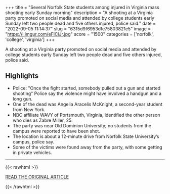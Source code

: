 +++
title = "Several Norfolk State students among injured in Virginia mass shooting early Sunday morning"
description = "A shooting at a Virginia party promoted on social media and attended by college students early Sunday left two people dead and five others injured, police said."
date = "2022-09-05 11:14:37"
slug = "6315d9f6953dfe75803821e5"
image = "https://i.imgur.com/eFlClJr.jpg"
score = "1500"
categories = ['norfolk', 'college', 'virginia']
+++

A shooting at a Virginia party promoted on social media and attended by college students early Sunday left two people dead and five others injured, police said.

## Highlights

- Police: "Once the fight started, somebody pulled out a gun and started shooting" Police say the violence might have involved a handgun and a long gun.
- One of the dead was Angelia Aracelis McKnight, a second-year student from New York.
- NBC affiliate WAVY of Portsmouth, Virginia, identified the other person who dies as Zabre Miller, 25.
- The party was near Old Dominion University; no students from the campus were reported to have been shot.
- The location is about a 12-minute drive from Norfolk State University’s campus, police say.
- Some of the victims were found away from the party, with some getting in private vehicles.

---

{{< rawhtml >}}
  <p class="article-category">
    <a target="_blank" href="https://www.nbcnews.com/news/us-news/several-norfolk-state-students-injured-virginia-mass-shooting-early-su-rcna46238?cid=sm_npd_nn_tw_ma">READ THE ORIGINAL ARTICLE</a>
  </p>
{{< /rawhtml >}}
